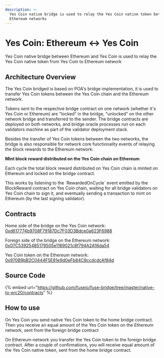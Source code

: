 ```yaml
---
description: >-
  Yes Coin native bridge is used to relay the Yes Coin native token between Yes Coin and
  Ethereum networks
---
```


# Yes Coin: Ethereum ↔ Yes Coin

Yes Coin native bridge between Ethereum and Yes Coin is used to relay the Yes Coin native token from Yes Coin to Ethereum network

## Architecture Overview

The Yes Coin bridged is based on POA's bridge implementation, it is used to transfer Yes Coin tokens between the Yes Coin chain and the Ethereum network.

Tokens sent to the respective bridge contract on one network \(whether it's Yes Coin or Ethereum\) are "locked" in the bridge, "unlocked" on the other network bridge and transferred to the sender. The bridge contracts are deployed on both networks, and bridge oracle processes run on each validators machine as part of the validator deployment stack.

Besides the transfer of Yes Coin tokens between the two networks, the bridge is also responsible for network core functionality events of relaying the block rewards to the Ethereum network:

**Mint block reward distributed on the Yes Coin chain on Ethereum**

Each cycle the total block reward distributed on Yes Coin chain is minted on Ethereum and locked on the bridge contract.

This works by listening to the \`RewardedOnCycle\` event emitted by the BlockReward contract on Yes Coin chain, waiting for all bridge validators on Yes Coin chain to sign it, and eventually sending a transaction to mint on Ethereum \(by the last signing validator\).

## Contracts

Home side of the bridge on the Yes Coin network: [0xd617774b9708F79187Dc7F03D3Bdce0a623F6988](https://yesscan.io/address/0xd617774b9708F79187Dc7F03D3Bdce0a623F6988/transactions)

Foreign side of the bridge on the Ethereum network: [0x07C53925485179505e1189021c8f794A2A16da54](https://yesscan.io/address/0x07C53925485179505e1189021c8f794A2A16da54/transactions)

Yes Coin token on the Ethereum network: [0x970B9bB2C0444F5E81e9d0eFb84C8ccdcdcAf84d](https://etherscan.io/token/0x970b9bb2c0444f5e81e9d0efb84c8ccdcdcaf84d)

## Source Code

{% embed url="https://github.com/fuseio/fuse-bridge/tree/master/native-to-erc20/contracts" %}

## How to use

On Yes Coin you send native Yes Coin token to the home bridge contract. Then you receive an equal amount of the Yes Coin token on the Ethereum network, sent from the foreign bridge contract

On Ethereum network you transfer the Yes Coin token to the foreign bridge contract. After a couple of confirmations, you will receive equal amount of the Yes Coin native token, sent from the home bridge contract.

#### 

